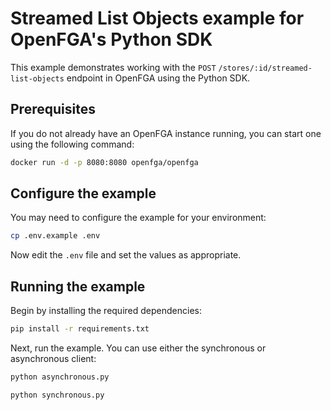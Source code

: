 # Streamed List Objects example for OpenFGA's Python SDK

This example demonstrates working with the `POST` `/stores/:id/streamed-list-objects` endpoint in OpenFGA using the Python SDK.

## Prerequisites

If you do not already have an OpenFGA instance running, you can start one using the following command:

```bash
docker run -d -p 8080:8080 openfga/openfga
```

## Configure the example

You may need to configure the example for your environment:

```bash
cp .env.example .env
```

Now edit the `.env` file and set the values as appropriate.

## Running the example

Begin by installing the required dependencies:

```bash
pip install -r requirements.txt
```

Next, run the example. You can use either the synchronous or asynchronous client:

```bash
python asynchronous.py
```

```bash
python synchronous.py
```
